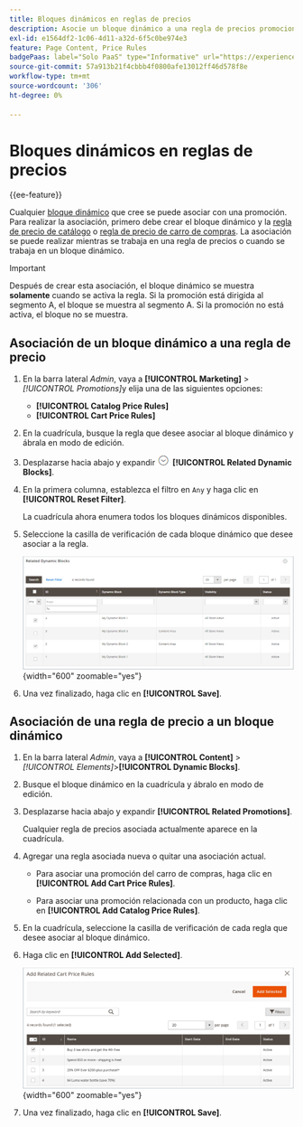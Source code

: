 ```yaml
---
title: Bloques dinámicos en reglas de precios
description: Asocie un bloque dinámico a una regla de precios promocionales.
exl-id: e1564df2-1c06-4d11-a32d-6f5c0be974e3
feature: Page Content, Price Rules
badgePaas: label="Solo PaaS" type="Informative" url="https://experienceleague.adobe.com/es/docs/commerce/user-guides/product-solutions" tooltip="Se aplica solo a proyectos de Adobe Commerce en la nube (infraestructura PaaS administrada por Adobe) y a proyectos locales."
source-git-commit: 57a913b21f4cbbb4f0800afe13012ff46d578f8e
workflow-type: tm+mt
source-wordcount: '306'
ht-degree: 0%

---
```


# Bloques dinámicos en reglas de precios

{{ee-feature}}

Cualquier [bloque dinámico](dynamic-blocks.md) que cree se puede asociar con una promoción. Para realizar la asociación, primero debe crear el bloque dinámico y la [regla de precio de catálogo](../merchandising-promotions/price-rules-catalog.md) o [regla de precio de carro de compras](../merchandising-promotions/price-rules-cart.md). La asociación se puede realizar mientras se trabaja en una regla de precios o cuando se trabaja en un bloque dinámico.

>[!IMPORTANT]
>
>Después de crear esta asociación, el bloque dinámico se muestra **solamente** cuando se activa la regla. Si la promoción está dirigida al segmento A, el bloque se muestra al segmento A. Si la promoción no está activa, el bloque no se muestra.

## Asociación de un bloque dinámico a una regla de precio

1. En la barra lateral _Admin_, vaya a **[!UICONTROL Marketing]** > _[!UICONTROL Promotions]_&#x200B;y elija una de las siguientes opciones:

   - **[!UICONTROL Catalog Price Rules]**
   - **[!UICONTROL Cart Price Rules]**

1. En la cuadrícula, busque la regla que desee asociar al bloque dinámico y ábrala en modo de edición.

1. Desplazarse hacia abajo y expandir ![Selector de expansión](../assets/icon-display-expand.png) **[!UICONTROL Related Dynamic Blocks]**.

1. En la primera columna, establezca el filtro en `Any` y haga clic en **[!UICONTROL Reset Filter]**.

   La cuadrícula ahora enumera todos los bloques dinámicos disponibles.

1. Seleccione la casilla de verificación de cada bloque dinámico que desee asociar a la regla.

   ![Agregando bloques dinámicos seleccionados](./assets/price-rule-cart-related-dynamic-blocks-any.png){width="600" zoomable="yes"}

1. Una vez finalizado, haga clic en **[!UICONTROL Save]**.

## Asociación de una regla de precio a un bloque dinámico

1. En la barra lateral _Admin_, vaya a **[!UICONTROL Content]** > _[!UICONTROL Elements]_>**[!UICONTROL Dynamic Blocks]**.

1. Busque el bloque dinámico en la cuadrícula y ábralo en modo de edición.

1. Desplazarse hacia abajo y expandir **[!UICONTROL Related Promotions]**.

   Cualquier regla de precios asociada actualmente aparece en la cuadrícula.

1. Agregar una regla asociada nueva o quitar una asociación actual.

   - Para asociar una promoción del carro de compras, haga clic en **[!UICONTROL Add Cart Price Rules]**.

   - Para asociar una promoción relacionada con un producto, haga clic en **[!UICONTROL Add Catalog Price Rules]**.

1. En la cuadrícula, seleccione la casilla de verificación de cada regla que desee asociar al bloque dinámico.

1. Haga clic en **[!UICONTROL Add Selected]**.

   ![Agregando reglas de precio seleccionadas a un bloque dinámico](./assets/pb-dynamic-block-add-related-cart-price-rules.png){width="600" zoomable="yes"}

1. Una vez finalizado, haga clic en **[!UICONTROL Save]**.
